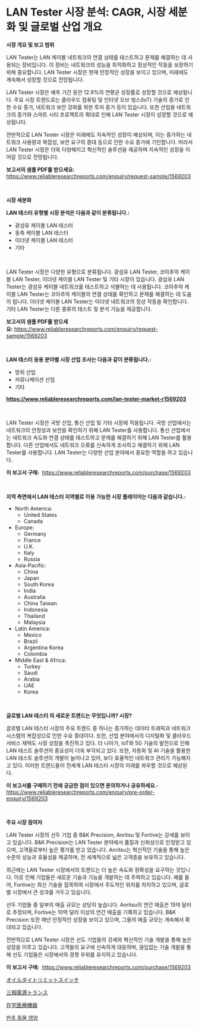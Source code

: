<p><h1>LAN Tester 시장 분석: CAGR, 시장 세분화 및 글로벌 산업 개요</h1></p><p><strong>시장 개요 및 보고 범위</strong></p>
<p><p>LAN Tester는 LAN 케이블 네트워크의 연결 상태를 테스트하고 문제를 해결하는 데 사용되는 장비입니다. 이 장비는 네트워크의 성능을 최적화하고 정상적인 작동을 보장하기 위해 중요합니다. LAN Tester 시장은 현재 안정적인 성장을 보이고 있으며, 미래에도 계속해서 성장할 것으로 전망됩니다.</p><p>LAN Tester 시장은 예측 기간 동안 12.9%의 연평균 성장률로 성장할 것으로 예상됩니다. 주요 시장 트렌드로는 클라우드 컴퓨팅 및 인터넷 오브 씽스(IoT) 기술의 증가로 인한 수요 증가, 네트워크 보안 강화를 위한 투자 증가 등이 있습니다. 또한 산업용 네트워크의 증가와 스마트 시티 프로젝트의 확대로 인해 LAN Tester 시장이 성장할 것으로 예상됩니다.</p><p>전반적으로 LAN Tester 시장은 미래에도 지속적인 성장이 예상되며, 이는 증가하는 네트워크 사용량과 복잡성, 보안 요구의 증대 등으로 인한 수요 증가에 기인합니다. 따라서 LAN Tester 시장은 더욱 다양해지고 혁신적인 솔루션을 제공하며 지속적인 성장을 이어갈 것으로 전망됩니다.</p></p>
<p><strong>보고서의 샘플 PDF를 받으세요:</strong> <a href="https://www.reliableresearchreports.com/enquiry/request-sample/1569203">https://www.reliableresearchreports.com/enquiry/request-sample/1569203</a></p>
<p>&nbsp;</p>
<p><strong>시장 세분화</strong></p>
<p><strong>LAN 테스터 유형별 시장 분석은 다음과 같이 분류됩니다.:</strong></p>
<p><ul><li>광섬유 케이블 LAN 테스터</li><li>동축 케이블 LAN 테스터</li><li>이더넷 케이블 LAN 테스터</li><li>기타</li></ul></p>
<p>&nbsp;</p>
<p><p>LAN Tester 시장은 다양한 유형으로 분류됩니다. 광섬유 LAN Tester, 코아추악 케이블 LAN Tester, 이더넷 케이블 LAN Tester 및 기타 시장이 있습니다. 광섬유 LAN Tester는 광섬유 케이블 네트워크를 테스트하고 식별하는 데 사용됩니다. 코아추악 케이블 LAN Tester는 코아추악 케이블의 연결 상태를 확인하고 문제를 해결하는 데 도움이 됩니다. 이더넷 케이블 LAN Tester는 이더넷 네트워크의 정상 작동을 확인합니다. 기타 LAN Tester는 다른 종류의 테스트 및 분석 기능을 제공합니다.</p></p>
<p><strong>보고서의 샘플 PDF를 받으세요:</strong>&nbsp;<a href="https://www.reliableresearchreports.com/enquiry/request-sample/1569203">https://www.reliableresearchreports.com/enquiry/request-sample/1569203</a></p>
<p>&nbsp;</p>
<p><strong> LAN 테스터 응용 분야별 시장 산업 조사는 다음과 같이 분류됩니다.:</strong></p>
<p><ul><li>방위 산업</li><li>커뮤니케이션 산업</li><li>기타</li></ul></p>
<p><strong><a href="https://www.reliableresearchreports.com/lan-tester-market-r1569203">https://www.reliableresearchreports.com/lan-tester-market-r1569203</a></strong></p>
<p>&nbsp;</p>
<p><p>LAN Tester 시장은 국방 산업, 통신 산업 및 기타 시장에 적용됩니다. 국방 산업에서는 네트워크의 안정성과 보안을 확인하기 위해 LAN Tester를 사용합니다. 통신 산업에서는 네트워크 속도와 연결 상태를 테스트하고 문제를 해결하기 위해 LAN Tester를 활용합니다. 다른 산업에서도 네트워크 오류를 신속하게 조사하고 해결하기 위해 LAN Tester를 사용합니다. LAN Tester는 다양한 산업 분야에서 중요한 역할을 하고 있습니다.</p></p>
<p><strong>이 보고서 구매:</strong>&nbsp; <a href="https://www.reliableresearchreports.com/purchase/1569203">https://www.reliableresearchreports.com/purchase/1569203</a></p>
<p>&nbsp;</p>
<p><strong>지역 측면에서 LAN 테스터 지역별로 이용 가능한 시장 플레이어는 다음과 같습니다.:</strong></p>
<p><ul>
    <li>
        North America:
        <ul>
            <li>United States</li>
            <li>Canada</li>
        </ul>
    </li>
    <li>
        Europe:
        <ul>
            <li>Germany</li>
            <li>France</li>
            <li>U.K.</li>
            <li>Italy</li>
            <li>Russia</li>
        </ul>
    </li>
    <li>
        Asia-Pacific:
        <ul>
            <li>China</li>
            <li>Japan</li>
            <li>South Korea</li>
            <li>India</li>
            <li>Australia</li>
            <li>China Taiwan</li>
            <li>Indonesia</li>
            <li>Thailand</li>
            <li>Malaysia</li>
        </ul>
    </li>
    <li>
        Latin America:
        <ul>
            <li>Mexico</li>
            <li>Brazil</li>
            <li>Argentina Korea</li>
            <li>Colombia</li>
        </ul>
    </li>
    <li>
        Middle East & Africa:
        <ul>
            <li>Turkey</li>
            <li>Saudi</li>
            <li>Arabia</li>
            <li>UAE</li>
            <li>Korea</li>
        </ul>
    </li>
    </ul></p>
<p>&nbsp;</p>
<p><strong>글로벌 LAN 테스터 의 새로운 트렌드는 무엇입니까? 시장?</strong></p>
<p><p>글로벌 LAN 테스터 시장의 주요 트렌드 중 하나는 증가하는 데이터 트래픽과 네트워크 시스템의 복잡성으로 인한 수요 증대이다. 또한, 산업 분야에서의 디지털화 및 클라우드 서비스 채택도 시장 성장을 촉진하고 있다. 더 나아가, IoT와 5G 기술의 발전으로 인해 LAN 테스트 솔루션의 중요성이 더욱 부각되고 있다. 또한, 자동화 및 AI 기술을 활용한 LAN 테스트 솔루션의 개발이 늘어나고 있어, 보다 효율적인 네트워크 관리가 가능해지고 있다. 이러한 트렌드들이 전세계 LAN 테스터 시장의 미래를 좌우할 것으로 예상된다.</p></p>
<p><strong>이 보고서를 구매하기 전에 궁금한 점이 있으면 문의하거나 공유하세요.</strong>- <a href="https://www.reliableresearchreports.com/enquiry/pre-order-enquiry/1569203">https://www.reliableresearchreports.com/enquiry/pre-order-enquiry/1569203</a></p>
<p>&nbsp;</p>
<p><strong>주요 시장 참여자</strong></p>
<p><p>LAN Tester 시장의 선두 기업 중 B&K Precision, Anritsu 및 Fortive는 강세를 보이고 있습니다. B&K Precision는 LAN Tester 분야에서 품질과 신뢰성으로 인정받고 있으며, 고객들로부터 높은 평가를 받고 있습니다. Anritsu는 혁신적인 기술을 통해 높은 수준의 성능과 효율성을 제공하며, 전 세계적으로 넓은 고객층을 보유하고 있습니다.</p><p>최근에는 LAN Tester 시장에서의 트렌드는 더 높은 속도와 정확성을 요구하는 것입니다. 이로 인해 기업들은 새로운 기술과 기능을 개발하는 데 주력하고 있습니다. 예를 들어, Fortive는 최신 기술을 접목하여 시장에서 주도적인 위치를 차지하고 있으며, 글로벌 시장에서 큰 성과를 거두고 있습니다.</p><p>선두 기업들 중 일부의 매출 규모는 상당히 높습니다. Anritsu의 연간 매출은 15억 달러로 추정되며, Fortive는 10억 달러 이상의 연간 매출을 기록하고 있습니다. B&K Precision 또한 매년 안정적인 성장을 보이고 있으며, 그들의 매출 규모는 계속해서 확대되고 있습니다.</p><p>전반적으로 LAN Tester 시장은 선도 기업들의 강세와 혁신적인 기술 개발을 통해 높은 성장을 이루고 있습니다. 고객들의 요구에 신속하게 대응하며, 끊임없는 기술 개발을 통해 선도 기업들은 시장에서의 경쟁 우위를 유지하고 있습니다.</p></p>
<p><strong>이 보고서 구매:</strong>&nbsp;&nbsp;<a href="https://www.reliableresearchreports.com/purchase/1569203">https://www.reliableresearchreports.com/purchase/1569203</a></p>
<p><p><a href="https://github.com/pepo3k/Market-Research-Report-List-1/blob/main/680437230364.md">オイルタイトリミットスイッチ</a></p><p><a href="https://github.com/vhemk0794148/Market-Research-Report-List-1/blob/main/447405530363.md">三相電源トランス</a></p><p><a href="https://medium.com/@austinjames1907/%E3%83%9B%E3%83%BC%E3%83%A0%E5%8C%BB%E7%99%82%E6%A9%9F%E5%99%A8%E5%B8%82%E5%A0%B4%E3%83%AC%E3%83%9D%E3%83%BC%E3%83%88%E3%81%AF-%E3%81%93%E3%81%AE%E5%B8%82%E5%A0%B4%E3%81%AE%E6%9C%80%E6%96%B0%E3%81%AE%E3%83%88%E3%83%AC%E3%83%B3%E3%83%89%E3%82%84%E6%88%90%E9%95%B7%E6%A9%9F%E4%BC%9A%E3%82%92%E6%98%8E%E3%82%89%E3%81%8B%E3%81%AB%E3%81%97%E3%81%BE%E3%81%99-c69a86d7d591">在宅医療機器</a></p><p><a href="https://medium.com/@wheelgg5674537/%EC%84%A4%EB%A5%98-%EB%8F%99%EB%AC%BC-%EC%98%81%EC%96%91-%EC%8B%9C%EC%9E%A5-%EB%B6%84%EC%84%9D-%EA%B7%B8-cagr-%EC%8B%9C%EC%9E%A5-%EC%84%B8%EB%B6%84%ED%99%94-%EB%B0%8F-%EA%B8%80%EB%A1%9C%EB%B2%8C-%EC%82%B0%EC%97%85-%EA%B0%9C%EC%9A%94-53c86b458431">반추 동물 영양</a></p></p>